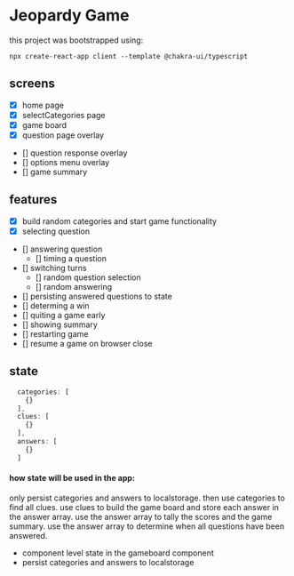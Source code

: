 # Jeopardy Game 

this project was bootstrapped using: 

```
npx create-react-app client --template @chakra-ui/typescript
```

## screens
- [x] home page
- [x] selectCategories page
- [x] game board
- [x] question page overlay
- [] question response overlay
- [] options menu overlay
- [] game summary

## features
- [x] build random categories and start game functionality
- [x] selecting question
- [] answering question
  - [] timing a question
- [] switching turns
  - [] random question selection
  - [] random answering
- [] persisting answered questions to state
- [] determing a win
- [] quiting a game early
- [] showing summary
- [] restarting game
- [] resume a game on browser close

## state
```js
  categories: [
    {}
  ],
  clues: [
    {}
  ],
  answers: [
    {}
  ]
```
  #### how state will be used in the app: 
  only persist categories and answers to localstorage. then use categories to find all clues. use clues to build the game board and store each answer in the answer array. use the answer array to tally the scores and the game summary. use the answer array to determine when all questions have been answered. 

  - component level state in the gameboard component 
  - persist categories and answers to localstorage

